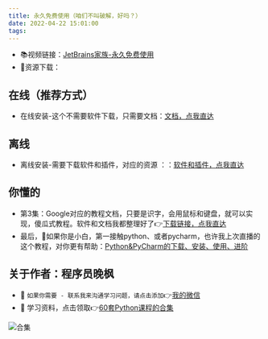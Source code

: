 ```yaml
---
title: 永久免费使用（咱们不叫破解，好吗？）
date: 2022-04-22 15:01:00
tags:
---
```





- 📚视频链接：[JetBrains家族-永久免费使用](https://www.bilibili.com/video/BV1zK411u7tb)
- 🚀资源下载：
## 在线（推荐方式）
- 在线安装-这个不需要软件下载，只需要文档：[文档，点我直达](https://blog.csdn.net/weixin_42321517/article/details/112762182)
## 离线
- 离线安装-需要下载软件和插件，对应的资源 ：：[软件和插件，点我直达](https://mp.weixin.qq.com/s/d_mjo3EiHDXVfJ6rcgHGMQ)
## 你懂的
- 第3集：Google对应的教程文档，只要是识字，会用鼠标和键盘，就可以实现，傻瓜式教程。软件和文档我都整理好了👉[下载链接，点我直达](https://gitee.com/zhaofeng092/python-auto-office/blob/master/%E5%9B%A2%E9%98%9F%E5%85%B1%E7%94%A8%E8%B5%84%E6%BA%90/google/Goolge_ReadMe.md)
- 最后，🔞如果你是小白，第一接触python、或者pycharm，也许我上次直播的这个教程，对你更有帮助：[Python&PyCharm的下载、安装、使用、进阶](https://www.bilibili.com/video/BV1sy4y1q7zH)



## 关于作者：程序员晚枫
- 💬 ``如果你需要 - 联系我来沟通学习问题，请点击添加``👉[我的微信](https://www.python-office.com/api/img-cdn/qrcode.jpg)
- 🎁 学习资料，点击领取👉[60套Python课程的合集](http://www.python4office.cn/vedio-course/)




![合集](https://img-blog.csdnimg.cn/20210303170458567.jpg?x-oss-process=image/watermark,type_ZmFuZ3poZW5naGVpdGk,shadow_10,text_aHR0cHM6Ly9ibG9nLmNzZG4ubmV0L3dlaXhpbl80MjMyMTUxNw==,size_16,color_FFFFFF,t_70#pic_center)